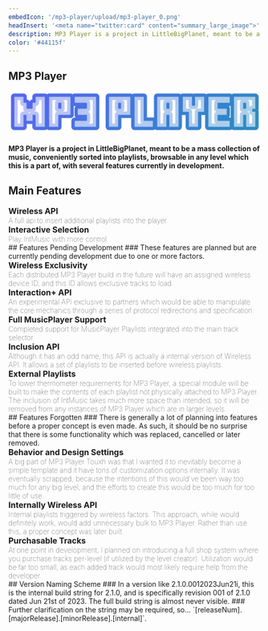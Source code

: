 ```yaml
---
embedIcon: '/mp3-player/upload/mp3-player_0.png'
headInsert: '<meta name="twitter:card" content="summary_large_image">'
description: MP3 Player is a project in LittleBigPlanet, meant to be a mass collection of music, conveniently sorted into playlists, browsable in any level which this is a part of, with several features currently in development.
color: '#44115f'
---
```

## MP3 Player
![MP3 Player Logo](./upload/mp3-player_0.png)
#### MP3 Player is a project in LittleBigPlanet, meant to be a mass collection of music, conveniently sorted into playlists, browsable in any level which this is a part of, with several features currently in development.
## Main Features
<div class="filedownload-container"><h3 style="font-size: 16px;margin-block: 0;">Wireless API</h3><h4 style="font-size: 14px;margin-block: 0;font-weight: 100;">A full api to insert additional playlists into the player</h4></div><div class="filedownload-container"><h3 style="font-size: 16px;margin-block: 0;">Interactive Selection</h3><h4 style="font-size: 14px;margin-block: 0;font-weight: 100;">Play IntMusic with more control</h4></div>
## Features Pending Development
### These features are planned but are currently pending development due to one or more factors.
<div class="filedownload-container"><h3 style="font-size: 16px;margin-block: 0;">Wireless Exclusivity</h3><h4 style="font-size: 14px;margin-block: 0;font-weight: 100;">Each distributed MP3 Player build in the future will have an assigned wireless device ID, and this ID allows exclusive tracks to load.</h4></div><div class="filedownload-container"><h3 style="font-size: 16px;margin-block: 0;">Interaction+ API</h3><h4 style="font-size: 14px;margin-block: 0;font-weight: 100;">An experimental API exclusive to partners which would be able to manipulate the core mechanics through a series of protocol redirections and specification.</h4></div><div class="filedownload-container"><h3 style="font-size: 16px;margin-block: 0;">Full MusicPlayer Support</h3><h4 style="font-size: 14px;margin-block: 0;font-weight: 100;">Completed support for MusicPlayer Playlists integrated into the main track selector.</h4></div><div class="filedownload-container"><h3 style="font-size: 16px;margin-block: 0;">Inclusion API</h3><h4 style="font-size: 14px;margin-block: 0;font-weight: 100;">Although it has an odd name, this API is actually a internal version of Wireless API. It allows a set of playlists to be inserted before wireless playlists.</h4></div><div class="filedownload-container"><h3 style="font-size: 16px;margin-block: 0;">External Playlists</h3><h4 style="font-size: 14px;margin-block: 0;font-weight: 100;">To lower thermometer requirements for MP3 Player, a special module will be built to make the contents of each playlist not physically attached to MP3 Player. The inclusion of IntMusic takes much more space than intended, so it will be removed from any instances of MP3 Player which are in larger levels.</h4></div>
## Features Forgotten
### There is generally a lot of planning into features before a proper concept is even made. As such, it should be no surprise that there is some functionality which was replaced, cancelled or later removed.
<div class="filedownload-container"><h3 style="font-size: 16px;margin-block: 0;">Behavior and Design Settings</h3><h4 style="font-size: 14px;margin-block: 0;font-weight: 100;">A big part of MP3 Player Touxh was that I wanted it to inevitably become a simple template and it have tons of customization options internally. It was eventually scrapped, because the intentions of this would've been way too much for any big level, and the efforts to create this would be too much for too little of use.</h4></div><div class="filedownload-container"><h3 style="font-size: 16px;margin-block: 0;">Internally Wireless API</h3><h4 style="font-size: 14px;margin-block: 0;font-weight: 100;">Internal playlists triggered by wireless factors. This approach, while would definitely work, would add unnecessary bulk to MP3 Player. Rather than use this, a proper concept was later built.</h4></div><div class="filedownload-container"><h3 style="font-size: 16px;margin-block: 0;">Purchasable Tracks</h3><h4 style="font-size: 14px;margin-block: 0;font-weight: 100;">At one point in development, I planned on introducing a full shop system where you purchase tracks per-level (if utilized by the level creator). Utilization would be far too small, as each added track would most likely require help from the developer.</h4></div>
## Version Naming Scheme
### In a version like 2.1.0.0012023Jun21i, this is the internal build string for 2.1.0, and is specifically revision 001 of 2.1.0 dated Jun 21st of 2023. The full build string is almost never visible.
### Further clarification on the string may be required, so... `[releaseNum].[majorRelease].[minorRelease].<revisionNum;000><revYear;0000><revMon;Abr><revDay;00>[internal]`.
